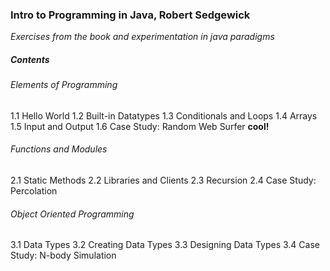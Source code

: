 ### Intro to Programming in Java, Robert Sedgewick
*Exercises from the book and experimentation in java paradigms*

##### Contents
###### Elements of Programming
 1.1 Hello World
 1.2 Built-in Datatypes
 1.3 Conditionals and Loops
 1.4 Arrays
 1.5 Input and Output
 1.6 Case Study: Random Web Surfer  **cool!**

###### Functions and Modules
 2.1 Static Methods
 2.2 Libraries and Clients
 2.3 Recursion
 2.4 Case Study: Percolation
 
###### Object Oriented Programming
 3.1 Data Types
 3.2 Creating Data Types
 3.3 Designing Data Types
 3.4 Case Study: N-body Simulation
 
